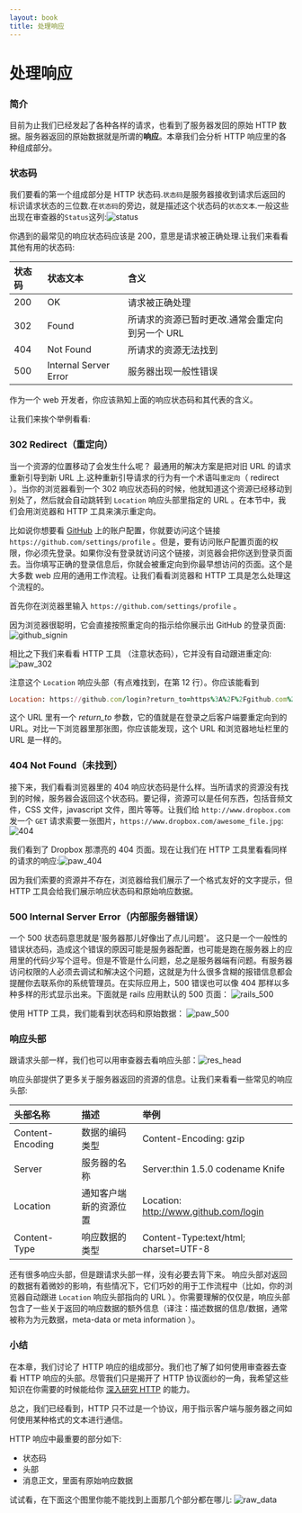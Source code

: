 ```yaml
---
layout: book
title: 处理响应
---
```


# 处理响应

### 简介
目前为止我们已经发起了各种各样的请求，也看到了服务器发回的原始 HTTP 数据。服务器返回的原始数据就是所谓的**响应**。本章我们会分析 HTTP 响应里的各种组成部分。

### 状态码
我们要看的第一个组成部分是 HTTP 状态码.```状态码```是服务器接收到请求后返回的标识请求状态的三位数.在```状态码```的旁边，就是描述这个状态码的```状态文本```.一般这些出现在审查器的```Status```这列:![status](../../images/status_inspector.png)

你遇到的最常见的响应状态码应该是 200，意思是请求被正确处理.让我们来看看其他有用的状态码:

|状态码  | 状态文本 | 含义 |
|:------------- |:---------------| :-------------|
| 200 | OK | 请求被正确处理 |
| 302 | Found | 所请求的资源已暂时更改.通常会重定向到另一个 URL |
| 404 | Not Found | 所请求的资源无法找到  |
| 500 | Internal Server Error | 服务器出现一般性错误 |

作为一个 web 开发者，你应该熟知上面的响应状态码和其代表的含义。

让我们来挨个举例看看:

### 302 Redirect（重定向）
当一个资源的位置移动了会发生什么呢？ 最通用的解决方案是把对旧 URL 的请求重新引导到新 URL 上.这种重新引导请求的行为有一个术语叫```重定向```（ redirect ）。当你的浏览器看到一个 302 响应状态码的时候，他就知道这个资源已经移动到别处了，然后就会自动跳转到 ```Location``` 响应头部里指定的 URL 。在本节中，我们会用浏览器和 HTTP 工具来演示重定向。

比如说你想要看 [GitHub](http://www.github.com/) 上的账户配置，你就要访问这个链接 ```https://github.com/settings/profile``` 。但是，要有访问账户配置页面的权限，你必须先登录。如果你没有登录就访问这个链接，浏览器会把你送到登录页面去。当你填写正确的登录信息后，你就会被重定向到你最早想访问的页面。这个是大多数 web 应用的通用工作流程。让我们看看浏览器和 HTTP 工具是怎么处理这个流程的。

首先你在浏览器里输入 ```https://github.com/settings/profile``` 。

因为浏览器很聪明，它会直接按照重定向的指示给你展示出 GitHub 的登录页面:![github_signin](../../images/browser_302_redirect.png)

相比之下我们来看看 HTTP 工具 （注意状态码），它并没有自动跟进重定向:![paw_302](../../images/http_tool_302_redirect.png)

注意这个 ```Location``` 响应头部（有点难找到，在第 12 行）。你应该能看到

```ruby
Location: https://github.com/login?return_to=https%3A%2F%2Fgithub.com%2Fsettings%2Fprofile
```

这个 URL 里有一个 *return_to* 参数，它的值就是在登录之后客户端要重定向到的 URL。对比一下浏览器里那张图，你应该能发现，这个 URL 和浏览器地址栏里的 URL 是一样的。

### 404 Not Found（未找到）
接下来，我们看看浏览器里的 404 响应状态码是什么样。当所请求的资源没有找到的时候，服务器会返回这个状态码。要记得，资源可以是任何东西，包括音频文件，CSS 文件，javascript 文件，图片等等。让我们给 ```http://www.dropbox.com``` 发一个 ```GET``` 请求索要一张图片，```https://www.dropbox.com/awesome_file.jpg```:![404](../../images/dropbox_404.png)

我们看到了 Dropbox 那漂亮的 404 页面。现在让我们在 HTTP 工具里看看同样的请求的响应:![paw_404](../../images/dropbox_httptool_404.png)

因为我们索要的资源并不存在，浏览器给我们展示了一个格式友好的文字提示，但 HTTP 工具会给我们展示响应状态码和原始响应数据。

### 500 Internal Server Error（内部服务器错误）
一个 500 状态码意思就是'服务器那儿好像出了点儿问题'。 这只是一个一般性的错误状态码，造成这个错误的原因可能是服务器配置，也可能是跑在服务器上的应用里的代码少写个逗号。但是不管是什么问题，总之是服务器端有问题。有服务器访问权限的人必须去调试和解决这个问题，这就是为什么很多含糊的报错信息都会提醒你去联系你的系统管理员。在实际应用上，500 错误也可以像 404 那样以多种多样的形式显示出来。下面就是 rails 应用默认的 500 页面： ![rails_500](../../images/browser_500.png)

使用 HTTP 工具，我们能看到状态码和原始数据： ![paw_500](../../images/http_tool_500.png)

### 响应头部
跟请求头部一样，我们也可以用审查器去看响应头部：![res_head](../../images/http_response_headers.png)

响应头部提供了更多关于服务器返回的资源的信息。让我们来看看一些常见的响应头部:

|头部名称  | 描述 | 举例 |
|:------------- |:---------------| :-------------|
| Content-Encoding | 数据的编码类型 | Content-Encoding: gzip |
| Server | 服务器的名称 | Server:thin 1.5.0 codename Knife |
| Location | 通知客户端新的资源位置 | Location: http://www.github.com/login |
| Content-Type | 响应数据的类型 | Content-Type:text/html; charset=UTF-8 |

还有很多响应头部，但是跟请求头部一样，没有必要去背下来。 响应头部对返回的数据有着微妙的影响，有些情况下，它们巧妙的用于工作流程中（比如，你的浏览器自动跟进 ```Location``` 响应头部指向的 URL ）。你需要理解的仅仅是，响应头部包含了一些关于返回的响应数据的额外信息（译注：描述数据的信息/数据，通常被称为为元数据，meta-data or meta information ）。

### 小结
在本章，我们讨论了 HTTP 响应的组成部分。我们也了解了如何使用审查器去查看 HTTP 响应的头部。尽管我们只是揭开了 HTTP 协议面纱的一角，我希望这些知识在你需要的时候能给你 [深入研究 HTTP](http://en.wikipedia.org/wiki/Hypertext_Transfer_Protocol) 的能力。

总之，我们已经看到，HTTP 只不过是一个协议，用于指示客户端与服务器之间如何使用某种格式的文本进行通信。

HTTP 响应中最重要的部分如下:
* 状态码
* 头部
* 消息正文，里面有原始响应数据

试试看，在下面这个图里你能不能找到上面那几个部分都在哪儿:
![raw_data](../../images/request_http_tool.png)
